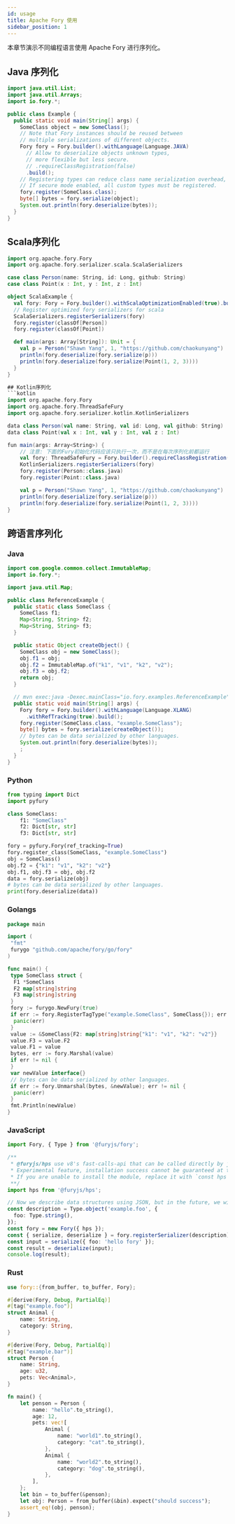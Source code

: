 ```yaml
---
id: usage
title: Apache Fory 使用
sidebar_position: 1
---
```


本章节演示不同编程语言使用 Apache Fory 进行序列化。

## Java 序列化

```java
import java.util.List;
import java.util.Arrays;
import io.fory.*;

public class Example {
  public static void main(String[] args) {
    SomeClass object = new SomeClass();
    // Note that Fory instances should be reused between
    // multiple serializations of different objects.
    Fory fory = Fory.builder().withLanguage(Language.JAVA)
      // Allow to deserialize objects unknown types,
      // more flexible but less secure.
      // .requireClassRegistration(false)
      .build();
    // Registering types can reduce class name serialization overhead, but not mandatory.
    // If secure mode enabled, all custom types must be registered.
    fory.register(SomeClass.class);
    byte[] bytes = fory.serialize(object);
    System.out.println(fory.deserialize(bytes));
  }
}
```

## Scala序列化

```scala
import org.apache.fory.Fory
import org.apache.fory.serializer.scala.ScalaSerializers

case class Person(name: String, id: Long, github: String)
case class Point(x : Int, y : Int, z : Int)

object ScalaExample {
  val fory: Fory = Fory.builder().withScalaOptimizationEnabled(true).build()
  // Register optimized fory serializers for scala
  ScalaSerializers.registerSerializers(fory)
  fory.register(classOf[Person])
  fory.register(classOf[Point])

  def main(args: Array[String]): Unit = {
    val p = Person("Shawn Yang", 1, "https://github.com/chaokunyang")
    println(fory.deserialize(fory.serialize(p)))
    println(fory.deserialize(fory.serialize(Point(1, 2, 3))))
  }
}

## Kotlin序列化
```kotlin
import org.apache.fory.Fory
import org.apache.fory.ThreadSafeFury
import org.apache.fory.serializer.kotlin.KotlinSerializers

data class Person(val name: String, val id: Long, val github: String)
data class Point(val x : Int, val y : Int, val z : Int)

fun main(args: Array<String>) {
    // 注意: 下面的Fury初始化代码应该只执行一次，而不是在每次序列化前都运行
    val fory: ThreadSafeFury = Fory.builder().requireClassRegistration(true).buildThreadSafeFury()
    KotlinSerializers.registerSerializers(fory)
    fory.register(Person::class.java)
    fory.register(Point::class.java)

    val p = Person("Shawn Yang", 1, "https://github.com/chaokunyang")
    println(fory.deserialize(fory.serialize(p)))
    println(fory.deserialize(fory.serialize(Point(1, 2, 3))))
}
```

## 跨语言序列化

### Java

```java
import com.google.common.collect.ImmutableMap;
import io.fory.*;

import java.util.Map;

public class ReferenceExample {
  public static class SomeClass {
    SomeClass f1;
    Map<String, String> f2;
    Map<String, String> f3;
  }

  public static Object createObject() {
    SomeClass obj = new SomeClass();
    obj.f1 = obj;
    obj.f2 = ImmutableMap.of("k1", "v1", "k2", "v2");
    obj.f3 = obj.f2;
    return obj;
  }

  // mvn exec:java -Dexec.mainClass="io.fory.examples.ReferenceExample"
  public static void main(String[] args) {
    Fory fory = Fory.builder().withLanguage(Language.XLANG)
      .withRefTracking(true).build();
    fory.register(SomeClass.class, "example.SomeClass");
    byte[] bytes = fory.serialize(createObject());
    // bytes can be data serialized by other languages.
    System.out.println(fory.deserialize(bytes));
    ;
  }
}
```

### Python

```python
from typing import Dict
import pyfury

class SomeClass:
    f1: "SomeClass"
    f2: Dict[str, str]
    f3: Dict[str, str]

fory = pyfury.Fory(ref_tracking=True)
fory.register_class(SomeClass, "example.SomeClass")
obj = SomeClass()
obj.f2 = {"k1": "v1", "k2": "v2"}
obj.f1, obj.f3 = obj, obj.f2
data = fory.serialize(obj)
# bytes can be data serialized by other languages.
print(fory.deserialize(data))
```

### Golangs

```go
package main

import (
 "fmt"
 furygo "github.com/apache/fory/go/fory"
)

func main() {
 type SomeClass struct {
  F1 *SomeClass
  F2 map[string]string
  F3 map[string]string
 }
 fory := furygo.NewFury(true)
 if err := fory.RegisterTagType("example.SomeClass", SomeClass{}); err != nil {
  panic(err)
 }
 value := &SomeClass{F2: map[string]string{"k1": "v1", "k2": "v2"}}
 value.F3 = value.F2
 value.F1 = value
 bytes, err := fory.Marshal(value)
 if err != nil {
 }
 var newValue interface{}
 // bytes can be data serialized by other languages.
 if err := fory.Unmarshal(bytes, &newValue); err != nil {
  panic(err)
 }
 fmt.Println(newValue)
}
```

### JavaScript

```typescript
import Fory, { Type } from '@furyjs/fory';

/**
 * @furyjs/hps use v8's fast-calls-api that can be called directly by jit, ensure that the version of Node is 20 or above.
 * Experimental feature, installation success cannot be guaranteed at this moment
 * If you are unable to install the module, replace it with `const hps = null;`
 **/
import hps from '@furyjs/hps';

// Now we describe data structures using JSON, but in the future, we will use more ways.
const description = Type.object('example.foo', {
  foo: Type.string(),
});
const fory = new Fory({ hps });
const { serialize, deserialize } = fory.registerSerializer(description);
const input = serialize({ foo: 'hello fory' });
const result = deserialize(input);
console.log(result);
```

### Rust

```rust
use fory::{from_buffer, to_buffer, Fory};

#[derive(Fory, Debug, PartialEq)]
#[tag("example.foo")]
struct Animal {
    name: String,
    category: String,
}

#[derive(Fory, Debug, PartialEq)]
#[tag("example.bar")]
struct Person {
    name: String,
    age: u32,
    pets: Vec<Animal>,
}

fn main() {
    let penson = Person {
        name: "hello".to_string(),
        age: 12,
        pets: vec![
            Animal {
                name: "world1".to_string(),
                category: "cat".to_string(),
            },
            Animal {
                name: "world2".to_string(),
                category: "dog".to_string(),
            },
        ],
    };
    let bin = to_buffer(&penson);
    let obj: Person = from_buffer(&bin).expect("should success");
    assert_eq!(obj, penson);
}
```
